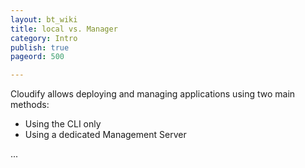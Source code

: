 ```yaml
---
layout: bt_wiki
title: local vs. Manager
category: Intro
publish: true
pageord: 500

---
```



Cloudify allows deploying and managing applications using two main methods:

* Using the CLI only
* Using a dedicated Management Server

...